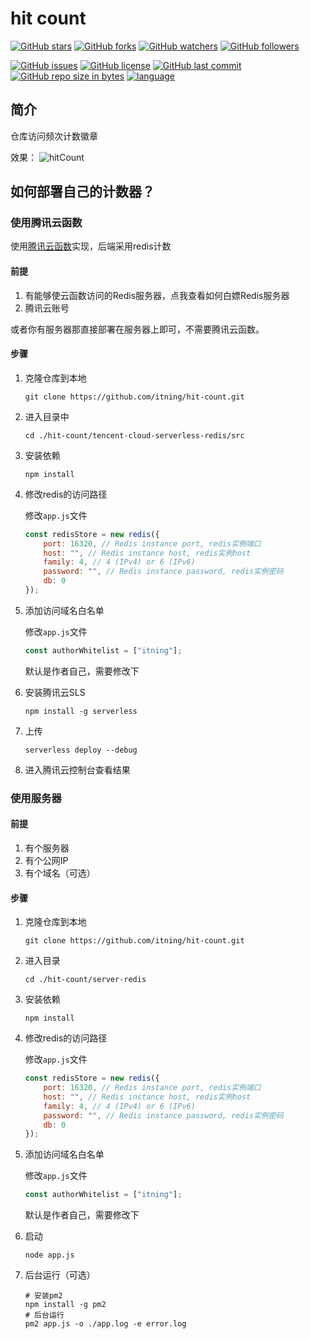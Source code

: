 # hit count

[![GitHub stars](https://img.shields.io/github/stars/itning/hit-count.svg?style=social&label=Stars)](https://github.com/itning/hit-count/stargazers)
[![GitHub forks](https://img.shields.io/github/forks/itning/hit-count.svg?style=social&label=Fork)](https://github.com/itning/hit-count/network/members)
[![GitHub watchers](https://img.shields.io/github/watchers/itning/hit-count.svg?style=social&label=Watch)](https://github.com/itning/hit-count/watchers)
[![GitHub followers](https://img.shields.io/github/followers/itning.svg?style=social&label=Follow)](https://github.com/itning?tab=followers)

[![GitHub issues](https://img.shields.io/github/issues/itning/hit-count.svg)](https://github.com/itning/hit-count/issues)
[![GitHub license](https://img.shields.io/github/license/itning/hit-count.svg)](https://github.com/itning/hit-count/blob/master/LICENSE)
[![GitHub last commit](https://img.shields.io/github/last-commit/itning/hit-count.svg)](https://github.com/itning/hit-count/commits)
[![GitHub repo size in bytes](https://img.shields.io/github/repo-size/itning/hit-count.svg)](https://github.com/itning/hit-count)
[![language](https://img.shields.io/badge/language-JavaScript-green.svg)](https://github.com/itning/hit-count)

## 简介

仓库访问频次计数徽章

效果：
![hitCount](https://hitcount.itning.top/?u=itning&r=hit-counts)

## 如何部署自己的计数器？

### 使用腾讯云函数

使用[腾讯云函数](https://console.cloud.tencent.com/scf/)实现，后端采用redis计数

#### 前提

1. 有能够使云函数访问的Redis服务器，点我查看如何白嫖Redis服务器
2. 腾讯云账号

或者你有服务器那直接部署在服务器上即可，不需要腾讯云函数。

#### 步骤

1. 克隆仓库到本地

   `git clone https://github.com/itning/hit-count.git`

2. 进入目录中

   `cd ./hit-count/tencent-cloud-serverless-redis/src`

3. 安装依赖

   `npm install`

4. 修改redis的访问路径

   修改`app.js`文件

   ```javascript
   const redisStore = new redis({
       port: 16320, // Redis instance port, redis实例端口
       host: "", // Redis instance host, redis实例host
       family: 4, // 4 (IPv4) or 6 (IPv6)
       password: "", // Redis instance password, redis实例密码
       db: 0
   });
   ```

5. 添加访问域名白名单

   修改`app.js`文件

   ```javascript
   const authorWhitelist = ["itning"];
   ```

   默认是作者自己，需要修改下

6. 安装腾讯云SLS

   `npm install -g serverless`

7. 上传

   `serverless deploy --debug`

8. 进入腾讯云控制台查看结果

### 使用服务器

#### 前提

1. 有个服务器
2. 有个公网IP
3. 有个域名（可选）

#### 步骤

1. 克隆仓库到本地

   `git clone https://github.com/itning/hit-count.git`

2. 进入目录

   `cd ./hit-count/server-redis`

3. 安装依赖

   `npm install`

4. 修改redis的访问路径

   修改`app.js`文件

   ```javascript
   const redisStore = new redis({
       port: 16320, // Redis instance port, redis实例端口
       host: "", // Redis instance host, redis实例host
       family: 4, // 4 (IPv4) or 6 (IPv6)
       password: "", // Redis instance password, redis实例密码
       db: 0
   });
   ```

5. 添加访问域名白名单

   修改`app.js`文件

   ```javascript
   const authorWhitelist = ["itning"];
   ```

   默认是作者自己，需要修改下

6. 启动

   `node app.js`
   
7. 后台运行（可选）

   ```shell
   # 安装pm2
   npm install -g pm2
   # 后台运行
   pm2 app.js -o ./app.log -e error.log
   ```

   

